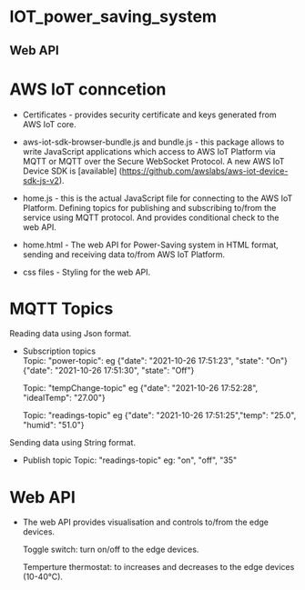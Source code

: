 <h1>IOT_power_saving_system</h1>

<h2>Web API</h2> 

# AWS IoT conncetion
- Certificates - provides security certificate and keys generated from AWS IoT core.

- aws-iot-sdk-browser-bundle.js and bundle.js - this package allows to write JavaScript applications which access to AWS IoT Platform via MQTT or MQTT over the Secure WebSocket Protocol.
A new AWS IoT Device SDK is [available] (https://github.com/awslabs/aws-iot-device-sdk-js-v2). 

- home.js - this is the actual JavaScript file for connecting to the AWS IoT Platform. Defining topics for publishing and subscribing to/from the service using MQTT protocol. And provides conditional check to the web API.

- home.html -  The web API for Power-Saving system in HTML format, sending and receiving data to/from AWS IoT Platform.

- css files -  Styling for the web API.

# MQTT Topics
Reading data using Json format.

- Subscription topics          
     Topic: "power-topic":
         eg {"date": "2021-10-26 17:51:23", "state": "On"}{"date": "2021-10-26 17:51:30", "state": "Off"}

     Topic: "tempChange-topic"
         eg {"date": "2021-10-26 17:52:28", "idealTemp": "27.00"}

     Topic: "readings-topic"
         eg {"date": "2021-10-26 17:51:25","temp": "25.0", "humid": "51.0"}

Sending data using String format.        
- Publish topic
     Topic: "readings-topic"
         eg: "on", "off", "35"

# Web API
- The web API provides visualisation and controls to/from the edge devices.

     Toggle switch: turn on/off to the edge devices.
     
     Temperture thermostat: to increases and decreases to the edge devices (10-40°C).